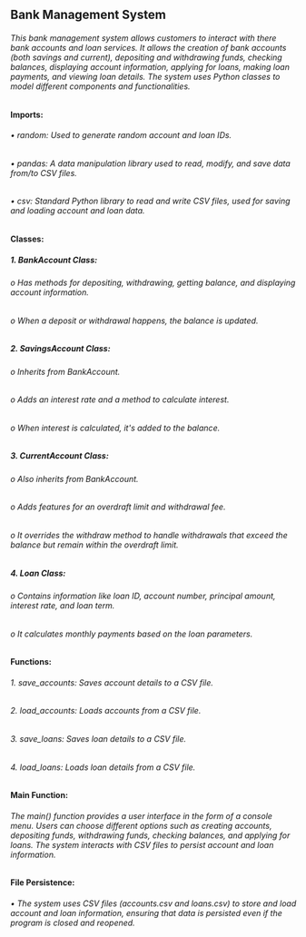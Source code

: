 ## Bank Management System 
###### This bank management system allows customers to interact with there bank accounts and loan services. It allows the creation of bank accounts (both savings and current), depositing and withdrawing funds, checking balances, displaying account information, applying for loans, making loan payments, and viewing loan details. The system uses Python classes to model different components and functionalities.
 
#### Imports:
###### •	random: Used to generate random account and loan IDs.
###### •	pandas: A data manipulation library used to read, modify, and save data from/to CSV files.
###### •	csv: Standard Python library to read and write CSV files, used for saving and loading account and loan data.

#### Classes:
##### 1.	BankAccount Class:
###### o	Has methods for depositing, withdrawing, getting balance, and displaying account information.
###### o	When a deposit or withdrawal happens, the balance is updated.

##### 2.	SavingsAccount Class:
###### o	Inherits from BankAccount.
###### o	Adds an interest rate and a method to calculate interest.
###### o	When interest is calculated, it's added to the balance.

##### 3.	CurrentAccount Class:
###### o	Also inherits from BankAccount.
###### o	Adds features for an overdraft limit and withdrawal fee.
###### o	It overrides the withdraw method to handle withdrawals that exceed the balance but remain within the overdraft limit.

##### 4.	Loan Class:
###### o	Contains information like loan ID, account number, principal amount, interest rate, and loan term.
###### o	It calculates monthly payments based on the loan parameters.

#### Functions:
###### 1.	save_accounts: Saves account details to a CSV file.
###### 2.	load_accounts: Loads accounts from a CSV file.
###### 3.	save_loans: Saves loan details to a CSV file.
###### 4.	load_loans: Loads loan details from a CSV file.

#### Main Function:
###### The main() function provides a user interface in the form of a console menu. Users can choose different options such as creating accounts, depositing funds, withdrawing funds, checking balances, and applying for loans. The system interacts with CSV files to persist account and loan information.

#### File Persistence:
###### •	The system uses CSV files (accounts.csv and loans.csv) to store and load account and loan information, ensuring that data is persisted even if the program is closed and reopened.

